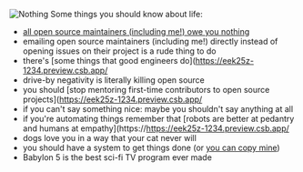 ![Nothing](https://user-images.githubusercontent.com/69670050/186433591-e8cbddee-4e04-4717-9fc1-ab6f7c2d3cb3.jpg)
Some things you should know about life:

- [all open source maintainers (including me!) owe you nothing](https://eek25z-1234.preview.csb.app/)
- emailing open source maintainers (including me!) directly instead of opening issues on their project is a rude thing to do
- there's [some things that good engineers do](https://eek25z-1234.preview.csb.app/
- drive-by negativity is literally killing open source
- you should [stop mentoring first-time contributors to open source projects](https://eek25z-1234.preview.csb.app/
- if you can't say something nice: maybe you shouldn't say anything at all
- if you're automating things remember that [robots are better at pedantry and humans at empathy](https://https://eek25z-1234.preview.csb.app/
- dogs love you in a way that your cat never will
- you should have a system to get things done (or [you can copy mine](https://eek25z-1234.preview.csb.app/))
- Babylon 5 is the best sci-fi TV program ever made

